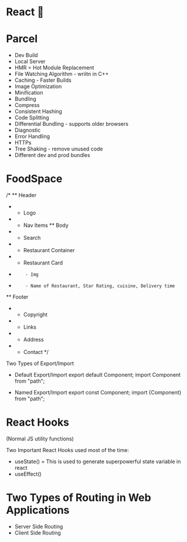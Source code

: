 # React 🚀

# Parcel
- Dev Build
- Local Server
- HMR = Hot Module Replacement
- File Watching Algorithm - wriitn in C++
- Caching - Faster Builds
- Image Optimization
- Minification
- Bundling
- Compress
- Consistent Hashing
- Code Splitting
- Differential Bundling - supports older browsers
- Diagnostic
- Error Handling
- HTTPs
- Tree Shaking - remove unused code
- Different dev and prod bundles


# FoodSpace

/*
 ** Header
 *    - Logo
 *    - Nav Items
 ** Body
 *    - Search
 *    - Restaurant Container
 *    - Restaurant Card
 *         - Img
 *         - Name of Restaurant, Star Rating, cuisine, Delivery time
 ** Footer
 *    - Copyright
 *    - Links
 *    - Address
 *    - Contact
 */

Two Types of Export/Import

- Default Export/Import
export default Component;
import Component from "path";

- Named Export/Import
export const Component;
import {Component} from "path";


# React Hooks
(Normal JS utility functions)

Two Important React Hooks used most of the time:
- useState() = This is used to generate superpowerful state variable in react
- useEffect()


# Two Types of Routing in Web Applications
- Server Side Routing
- Client Side Routing
